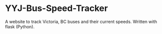 # YYJ-Bus-Speed-Tracker

A website to track Victoria, BC buses and their current speeds. Written with flask (Python).

